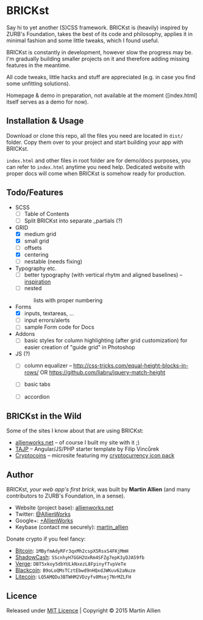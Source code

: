 # BRICKst

Say hi to yet another (S)CSS framework. BRICKst is (heavily) inspired by ZURB's Foundation, takes the best of its code and philosophy, applies it in minimal fashion and some little tweaks, which I found useful.

BRICKst is constantly in development, however slow the progress may be. I'm gradually building smaller projects on it and therefore adding missing features in the meantime.

All code tweaks, little hacks and stuff are appreciated (e.g. in case you find some unfitting solutions).

Homepage & demo in preparation, not available at the moment ([index.html] itself serves as a demo for now).


## Installation & Usage

Download or clone this repo, all the files you need are located in ```dist/``` folder. Copy them over to your project and start building your app with BRICKst.

```index.html``` and other files in root folder are for demo/docs purposes, you can refer to ```index.html``` anytime you need help. Dedicated website with proper docs will come when BRICKst is somehow ready for production.


## Todo/Features

* SCSS
    * [ ] Table of Contents
    * [ ] Split BRICKst into separate _partials (?)
* GRID
    * [x] medium grid
    * [x] small grid
    * [ ] offsets
    * [x] centering
    * [ ] nestable (needs fixing)
* Typography etc.
    * [ ] better typography (with vertical rhytm and aligned baselines) – [inspiration](https://sassline.com)
    * [ ] nested <ol> lists with proper numbering
* Forms
    * [x] inputs, textareas, ...
    * [ ] input errors/alerts
    * [ ] sample Form code for Docs
* Addons
    * [ ] basic styles for column highlighting (after grid customization) for easier creation of "guide grid" in Photoshop
* JS (?)
    * [ ] column equalizer – http://css-tricks.com/equal-height-blocks-in-rows/ OR https://github.com/liabru/jquery-match-height
    * [ ] basic tabs
    * [ ] accordion


## BRICKst in the Wild

Some of the sites I know about that are using BRICKst:

* [allienworks.net](https://allienworks.net) – of course I built my site with it ;)
* [TAJP](https://github.com/vincurekf/TAJP) – Angular/JS/PHP starter template by Filip Vincůrek
* [Cryptocoins](http://labs.allienworks.net/icons/cryptocoins/) – microsite featuring my [cryptocurrency icon pack](https://github.com/allienworks/cryptocoins)


## Author

BRICKst, *your web app's first brick*, was built by **Martin Allien** (and many contributors to ZURB's Foundation, in a sense).

* Website (project base): [allienworks.net](https://allienworks.net)
* Twitter: [@AllienWorks](https://allienworks.net)
* Google+: [+AllienWorks](https://google.com/+AllienWorksNet)
* Keybase (contact me securely): [martin_allien](https://keybase.io/martin_allien) 

Donate crypto if you feel fancy:

* [Bitcoin](https://bitcoin.org/en): ```1MByfmAdyRFr3qxMh2cspX5RsxS4FKjMmH```
* [ShadowCash](http://aboutshadow.com): ```SScnhyH7GGH2UxRm4SFZg7epK3yDJA59fb```
* [Verge](http://vergecurrency.com): ```DBT5xkoy5dbYULkNxezL8FpinyfTvpVeTe```
* [Blackcoin](http://blackcoin.co): ```B9oLoQMsTCztEbwd9nHQxdJWKuv62aNuze```
* [Litecoin](https://litecoin.org): ```LQ5AMQDu3BTWHM2VDzyfv8Msej7NrMZLFH```


## Licence

Released under [MIT Licence](http://opensource.org/licenses/MIT) | Copyright © 2015 Martin Allien
